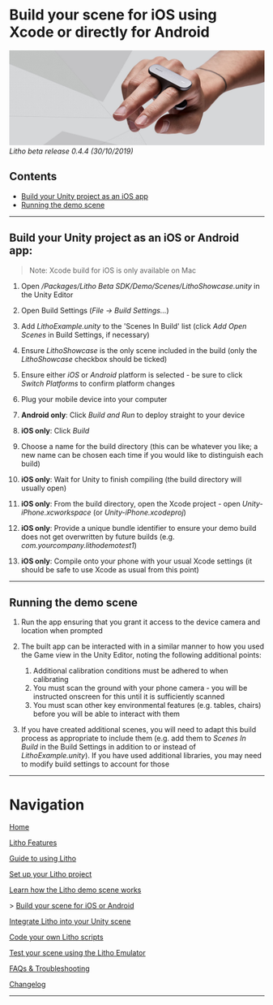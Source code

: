 # Build your scene for iOS using Xcode or directly for Android

[![Banner image](../Images/banner.jpg)](#)
_Litho beta release 0.4.4 (30/10/2019)_

## Contents

* [Build your Unity project as an iOS app](#build-your-unity-project-as-an-ios-app)
* [Running the demo scene](#running-the-demo-scene)

---

## Build your Unity project as an iOS or Android app:

> Note: Xcode build for iOS is only available on Mac

1. Open _/Packages/Litho Beta SDK/Demo/Scenes/LithoShowcase.unity_ in the Unity Editor

2. Open Build Settings (_File -> Build Settings..._)

3. Add _LithoExample.unity_ to the 'Scenes In Build' list (click _Add Open Scenes_ in Build Settings, if necessary)

4. Ensure _LithoShowcase_ is the only scene included in the build (only the _LithoShowcase_ checkbox should be ticked)

5. Ensure either _iOS_ or _Android_ platform is selected \- be sure to click _Switch Platforms_ to confirm platform changes

6. Plug your mobile device into your computer

7. **Android only**: Click _Build and Run_ to deploy straight to your device

8. **iOS only**: Click _Build_

9. Choose a name for the build directory (this can be whatever you like; a new name can be chosen each time if you would like to distinguish each build)

10. **iOS only**: Wait for Unity to finish compiling (the build directory will usually open)

11. **iOS only**: From the build directory, open the Xcode project - open _Unity-iPhone.xcworkspace_ (or _Unity-iPhone.xcodeproj_)

12. **iOS only**: Provide a unique bundle identifier to ensure your demo build does not get overwritten by future builds (e.g. _com.yourcompany.lithodemotest1_)

13. **iOS only**: Compile onto your phone with your usual Xcode settings (it should be safe to use Xcode as usual from this point)

---

## Running the demo scene

1. Run the app ensuring that you grant it access to the device camera and location when prompted
2. The built app can be interacted with in a similar manner to how you used the Game view in the Unity Editor, noting the following additional points:

   1. Additional calibration conditions must be adhered to when calibrating
   2. You must scan the ground with your phone camera - you will be instructed onscreen for this until it is sufficiently scanned 
   3. You must scan other key environmental features (e.g. tables, chairs) before you will be able to interact with them

3. If you have created additional scenes, you will need to adapt this build process as appropriate to include them (e.g. add them to _Scenes In Build_ in the Build Settings in addition to or instead of _LithoExample.unity_).
If you have used additional libraries, you may need to modify build settings to account for those

---

# Navigation

[Home](../README.md)

[Litho Features](../Features/README.md)

[Guide to using Litho](UsingLitho.md)

[Set up your Litho project](ProjectSetup.md)

[Learn how the Litho demo scene works](DemoScene.md)

\> [Build your scene for iOS or Android](BuildInstructions.md)

[Integrate Litho into your Unity scene](UnityIntegration.md)

[Code your own Litho scripts](UnityScripting.md)

[Test your scene using the Litho Emulator](../Features/LithoEmulator.md)

[FAQs & Troubleshooting](../FAQ.md)

[Changelog](../Changelog.md)

---
